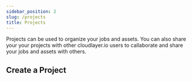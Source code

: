 ```yaml
---
sidebar_position: 2
slug: /projects
title: Projects
---
```


Projects can be used to organize your jobs and assets. You can also share your your projects with other cloudlayer.io users to callaborate and share your jobs and assets with others.

## Create a Project
